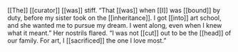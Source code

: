 [[The]] [[curator]] [[was]] stiff. “That [[was]] when [[I]] was [[bound]] by duty, before my sister took on the [[inheritance]]. I got [[into]] art school, and she wanted me to pursue my dream. I went along, even when I knew what it meant.” Her nostrils flared. “I was not [[cut]] out to be the [[head]] of our family. For art, I [[sacrificed]] the one I love most.”